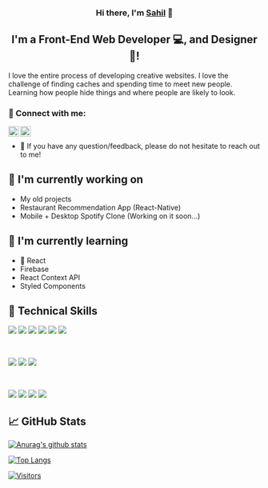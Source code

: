 <h3 align="center">
Hi there, I'm <a href="Sahil" target="_blank" rel="noreferrer">Sahil</a> 👋
</h3>

<h2 align="center">
I'm a Front-End Web Developer 💻, and Designer 🎨!
</h2> 

I love the entire process of developing creative websites. I love the challenge of finding caches and spending time to meet new people. Learning how people hide things and where people are likely to look.

### 🤝 Connect with me:

<a href="https://www.linkedin.com/in/shahroo-khan-sahil-62b1a9192"><img align="left" src="https://raw.githubusercontent.com/yushi1007/yushi1007/main/images/linkedin.svg" alt="Yu Shi | LinkedIn" width="21px"/></a>
<a href="https://www.linkedin.com/in/shahroo-khan-sahil-62b1a9192"><img align="left" src="https://raw.githubusercontent.com/yushi1007/yushi1007/main/images/instagram.svg" alt="Yu Shi | Instagram" width="21px"/></a>
</br>
- 💬 If you have any question/feedback, please do not hesitate to reach out to me!

## 🔭 I'm currently working on

- My old projects
- Restaurant Recommendation App (React-Native)
- Mobile + Desktop Spotify Clone (Working on it soon...)

## 🌱 I'm currently learning

- 📱 React
- Firebase
- React Context API
- Styled Components  

## 💼 Technical Skills

![](https://img.shields.io/badge/Code-React-informational?style=flat&logo=react&color=61DAFB)
![](https://img.shields.io/badge/Code-Redux-informational?style=flat&logo=Redux&color=764ABC)
![](https://img.shields.io/badge/Code-JavaScript-informational?style=flat&logo=JavaScript&color=F7DF1E)
![](https://img.shields.io/badge/Code-HTML5-informational?style=flat&logo=HTML5&color=E34F26)
![](https://img.shields.io/badge/Code-Java-informational?style=flat&logo=java&color=336791)
![](https://img.shields.io/badge/Code-Python-informational?style=flat&logo=SQLite&color=003B57)


</br>

![](https://img.shields.io/badge/Style-Bootstrap-informational?style=flat&logo=Bootstrap&color=7952B3)
![](https://img.shields.io/badge/Style-CSS3-informational?style=flat&logo=CSS3&color=1572B6)
![](https://img.shields.io/badge/Style-styled--components-informational?style=flat&logo=styled-components&color=DB7093)


</br>

![](https://img.shields.io/badge/Tools-Figma-informational?style=flat&logo=Figma&color=F24E1E)
![](https://img.shields.io/badge/Tools-NPM-informational?style=flat&logo=NPM&color=CB3837)
![](https://img.shields.io/badge/Tools-Git-informational?style=flat&logo=Git&color=F05032)
![](https://img.shields.io/badge/Tools-GitHub-informational?style=flat&logo=GitHub&color=181717)


## 📈 GitHub Stats 

[![Anurag's github stats](https://github-readme-stats.vercel.app/api?username=shahrookhansahil)](https://github.com/shahrookhansahil)

[![Top Langs](https://github-readme-stats.vercel.app/api/top-langs/?username=shahrookhansahil&layout=compact)](https://github.com/shahrookhansahil)

[![Visitors](https://visitor-badge.glitch.me/badge?page_id=shahrookhansahil.shahrookhansahil)](https://www.yushi.dev/)

